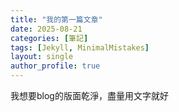 ```yaml
---
title: "我的第一篇文章"
date: 2025-08-21
categories: [筆記]
tags: [Jekyll, MinimalMistakes]
layout: single
author_profile: true
---
```


我想要blog的版面乾淨，盡量用文字就好 
